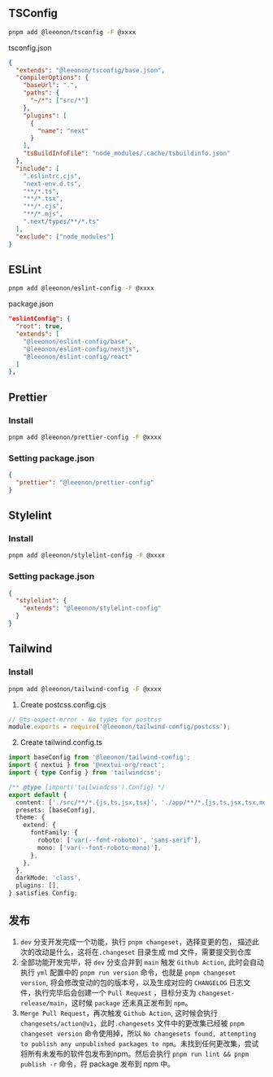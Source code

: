 ## TSConfig

```sh
pnpm add @leeonon/tsconfig -F @xxxx
```

tsconfig.json

```json
{
  "extends": "@leeonon/tsconfig/base.json",
  "compilerOptions": {
    "baseUrl": ".",
    "paths": {
      "~/*": ["src/*"]
    },
    "plugins": [
      {
        "name": "next"
      }
    ],
    "tsBuildInfoFile": "node_modules/.cache/tsbuildinfo.json"
  },
  "include": [
    ".eslintrc.cjs",
    "next-env.d.ts",
    "**/*.ts",
    "**/*.tsx",
    "**/*.cjs",
    "**/*.mjs",
    ".next/types/**/*.ts"
  ],
  "exclude": ["node_modules"]
}
```


## ESLint
```sh
pnpm add @leeonon/eslint-config -F @xxxx
```

package.json

```json
"eslintConfig": {
  "root": true,
  "extends": [
    "@leeonon/eslint-config/base",
    "@leeonon/eslint-config/nextjs",
    "@leeonon/eslint-config/react"
  ]
},
```
## Prettier

### Install

```sh
pnpm add @leeonon/prettier-config -F @xxxx
```

### Setting package.json

```json
{
  "prettier": "@leeonon/prettier-config"
}
```

## Stylelint

### Install

```sh
pnpm add @leeonon/stylelint-config -F @xxxx
```

### Setting package.json

```json
{
  "stylelint": {
    "extends": "@leeonon/stylelint-config"
  }
}
```

## Tailwind

### Install

```sh
pnpm add @leeonon/tailwind-config -F @xxxx
```

1. Create postcss.config.cjs

```js
// @ts-expect-error - No types for postcss
module.exports = require('@leeonon/tailwind-config/postcss');
```

2. Create tailwind.config.ts

```ts
import baseConfig from '@leeonon/tailwind-config';
import { nextui } from '@nextui-org/react';
import { type Config } from 'tailwindcss';

/** @type {import('tailwindcss').Config} */
export default {
  content: ['./src/**/*.{js,ts,jsx,tsx}', './app/**/*.{js,ts,jsx,tsx,mdx}'],
  presets: [baseConfig],
  theme: {
    extend: {
      fontFamily: {
        roboto: ['var(--font-roboto)', 'sans-serif'],
        mono: ['var(--font-roboto-mono)'],
      },
    },
  },
  darkMode: 'class',
  plugins: [],
} satisfies Config;
```

## 发布
1. `dev` 分支开发完成一个功能，执行 `pnpm changeset`，选择变更的包， 描述此次的改动是什么，这将在`.changeset` 目录生成 md 文件，需要提交到仓库
2. 全部功能开发完毕，将 `dev` 分支合并到 `main` 触发 `Github Action`, 此时会自动执行 `yml` 配置中的 `pnpm run version` 命令，也就是 `pnpm changeset version`, 将会修改变动的包的版本号，以及生成对应的 `CHANGELOG` 日志文件，执行完毕后会创建一个 `Pull Request` ，目标分支为 `changeset-release/main`，这时候 `package` 还未真正发布到 `npm`。
4. `Merge Pull Request`，再次触发 `Github Action`, 这时候会执行 `changesets/action@v1`，此时`.changesets` 文件中的更改集已经被 `pnpm changeset version` 命令使用掉，所以 `No changesets found, attempting to publish any unpublished packages to npm`。未找到任何更改集，尝试将所有未发布的软件包发布到npm。然后会执行 `pnpm run lint && pnpm publish -r` 命令，将 package 发布到 npm 中。  
